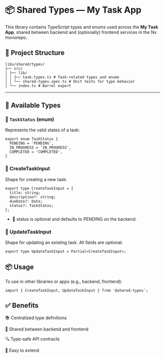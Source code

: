 # 📦 Shared Types — My Task App

This library contains TypeScript types and enums used across the **My Task App**, shared between backend and (optionally) frontend services in the Nx monorepo.

## 📁 Project Structure

```
libs/shared/types/
├── src/
│ ├── lib/
│ │ ├── task.types.ts # Task-related types and enums
│ │ └── shared-types.spec.ts # Unit tests for type behavior
│ └── index.ts # Barrel export
```

---

## 📘 Available Types

### 🔹 `TaskStatus` (enum)

Represents the valid states of a task:

```
export enum TaskStatus {
  PENDING = 'PENDING',
  IN_PROGRESS = 'IN_PROGRESS',
  COMPLETED = 'COMPLETED',
}
```

### 🔹 CreateTaskInput

Shape for creating a new task:

```
export type CreateTaskInput = {
  title: string;
  description?: string;
  dueDate?: Date;
  status?: TaskStatus;
};
```

- 📝 status is optional and defaults to PENDING on the backend.

### 🔹 UpdateTaskInput

Shape for updating an existing task. All fields are optional:

```
export type UpdateTaskInput = Partial<CreateTaskInput>;
```

## 📦 Usage

To use in other libraries or apps (e.g., backend, frontend):

```
import { CreateTaskInput, UpdateTaskInput } from '@shared-types';
```

## ✅ Benefits

📚 Centralized type definitions

🤝 Shared between backend and frontend

🔍 Type-safe API contracts

🧩 Easy to extend
